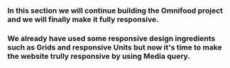 ### In this section we will continue building the Omnifood project and we will finally make it fully responsive.
### We already have used some responsive design ingredients such as **Grids** and **responsive Units** but now it's time to make the website trully responsive by using **Media query**.